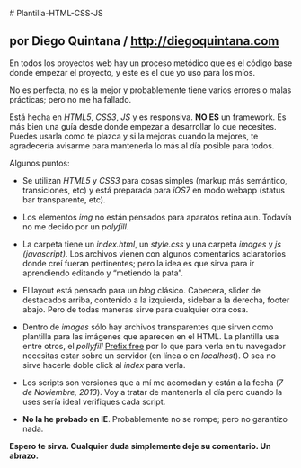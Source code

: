 # Plantilla-HTML-CSS-JS
## por Diego Quintana / http://diegoquintana.com

En todos los proyectos web hay un proceso metódico que es el código base donde empezar el proyecto, y este es el que yo uso para los míos.
 
No es perfecta, no es la mejor y probablemente tiene varios errores o malas prácticas; pero no me ha fallado.
 
Está hecha en *HTML5*, *CSS3*, *JS* y es responsiva. **NO ES** un framework. Es más bien una guía desde donde empezar a desarrollar lo que necesites. Puedes usarla como te plazca y si la mejoras cuando la mejores, te agradecería avisarme para mantenerla lo más al día posible para todos.

Algunos puntos:
 
- Se utilizan *HTML5* y *CSS3* para cosas simples (markup más semántico, transiciones, etc) y está preparada para *iOS7* en modo webapp (status bar transparente, etc).

- Los elementos *img* no están pensados para aparatos retina aun. Todavía no me decido por un *polyfill*.

- La carpeta tiene un *index.html*, un *style.css* y una carpeta *images* y *js (javascript)*. Los archivos vienen con algunos comentarios aclaratorios donde creí fueran pertinentes; pero la idea es que sirva para ir aprendiendo editando y “metiendo la pata”.

- El layout está pensado para un *blog* clásico. Cabecera, slider de destacados arriba, contenido a la izquierda, sidebar a la derecha, footer abajo. Pero de todas maneras sirve para cualquier otra cosa.

- Dentro de *images* sólo hay archivos transparentes que sirven como plantilla para las imágenes que aparecen en el HTML.
La plantilla usa entre otros, el *pollyfill* <a href="http://leaverou.github.io/prefixfree/">Prefix free</a> por lo que para verla en tu navegador necesitas estar sobre un servidor (en línea o en *localhost*). O sea no sirve hacerle doble click al *index* para verla.

- Los scripts son versiones que a mí me acomodan y están a la fecha (*7 de Noviembre, 2013*). Voy a tratar de mantenerla al día pero cuando la uses sería ideal verifiques cada script.

- **No la he probado en IE**. Probablemente no se rompe; pero no garantizo nada.

**Espero te sirva. Cualquier duda simplemente deje su comentario. Un abrazo.**